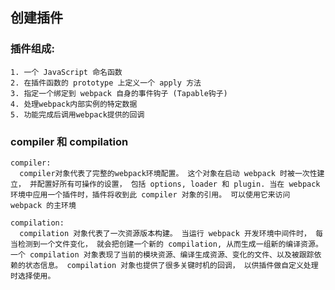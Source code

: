 ## 创建插件

  ### 插件组成:
   
    1. 一个 JavaScript 命名函数
    2. 在插件函数的 prototype 上定义一个 apply 方法
    3. 指定一个绑定到 webpack 自身的事件钩子 (Tapable钩子)
    4. 处理webpack内部实例的特定数据
    5. 功能完成后调用webpack提供的回调

  ### compiler 和 compilation

    compiler:
      compiler对象代表了完整的webpack环境配置。 这个对象在启动 webpack 时被一次性建立， 并配置好所有可操作的设置， 包括 options, loader 和 plugin. 当在 webpack环境中应用一个插件时，插件将收到此 compiler 对象的引用。 可以使用它来访问 webpack 的主环境

    compilation:
      compilation 对象代表了一次资源版本构建。 当运行 webpack 开发环境中间件时， 每当检测到一个文件变化， 就会把创建一个新的 compilation, 从而生成一组新的编译资源。 一个 compilation 对象表现了当前的模块资源、编译生成资源、变化的文件、以及被跟踪依赖的状态信息。 compilation 对象也提供了很多关键时机的回调， 以供插件做自定义处理时选择使用。